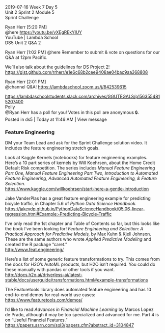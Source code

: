 
2019-07-16 Week 7 Day 5    
Unit 2 Sprint 2 Module 5  
Sprint Challenge    

Ryan Herr [5:20 PM]  
@here https://youtu.be/vXEgREkYlUY  
YouTube | Lambda School  
DS5 Unit 2 Q&A 2  

Ryan Herr [1:02 PM]
@here Remember to submit & vote on questions for our Q&A at 12pm Pacific.

We’ll also talk about the guidelines for DS Project 2!   
https://gist.github.com/rrherr/e1e6c68b2cee9408ae04bac9aa368808

Ryan Herr [2:01 PM]  
@channel Q&A! https://lambdaschool.zoom.us/j/842539615  

https://lambdaschoolstudents.slack.com/archives/GGUTEGALS/p1563554815207400  
Polly  
@Ryan Herr has a poll for you! Votes in this poll are anonymous :lock:.   
Posted in ds5 | Today at 11:46 AM | View message  

### Feature Engineering

DM your Team Lead and ask for the Sprint Challenge solution video. It includes the feature engineering stretch goals.

Look at Kaggle Kernels (notebooks) for feature engineering examples. Here’s a 10 part series of kernels by Will Koehrsen, about the Home Credit Default Risk competition. The series includes _Manual Feature Engineering Part One, Manual Feature Engineering Part Two, Introduction to Automated Feature Engineering, Advanced Automated Feature Engineering, & Feature Selection._   
https://www.kaggle.com/willkoehrsen/start-here-a-gentle-introduction

Jake VanderPlas has a great feature engineering example for predicting bicycle traffic, in Chapter 5.6 of _Python Data Science Handbook_.   
https://jakevdp.github.io/PythonDataScienceHandbook/05.06-linear-regression.html#Example:-Predicting-Bicycle-Traffic

I’ve only read the 1st chapter and Table of Contents so far, but this looks like the book I’ve been looking for! _Feature Engineering and Selection: A Practical Approach for Predictive Models,_ by Max Kuhn & Kjell Johnson. These are the same authors who wrote _Applied Predictive Modeling_ and created the R package “caret.”   
http://www.feat.engineering/

Here’s a list of some generic feature transformations to try. This comes from the docs for H2O’s AutoML products, but H2O isn’t required. You could do these manually with pandas or other tools if you want.   
http://docs.h2o.ai/driverless-ai/latest-stable/docs/userguide/transformations.html#example-transformations

The Featuretools library does automated feature engineering and has 10 end-to-end demos for real-world use cases:   
https://www.featuretools.com/demos/

I’d like to read _Advances in Financial Machine Learning_ by Marcos Lopez de Prado, although it may be too specialized and advanced for me. Part 4 is on “Useful Financial Features.”    
https://papers.ssrn.com/sol3/papers.cfm?abstract_id=3104847
